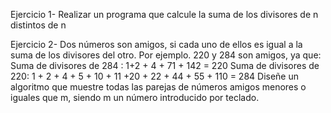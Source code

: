 
Ejercicio 1- Realizar un programa que calcule la suma de los divisores de n distintos de n

Ejercicio 2- Dos números son amigos, si cada uno de ellos es igual a la suma de los divisores del otro.
Por ejemplo. 220 y 284 son amigos, ya que:
Suma de divisores de 284 : 1+2 + 4 + 71 + 142 = 220
Suma de divisores de 220: 1 + 2 + 4 + 5 + 10 + 11 +20 + 22 + 44 + 55 + 110 = 284
Diseñe un algoritmo que muestre todas las parejas de números amigos menores o iguales que m, siendo m un número introducido por teclado. 